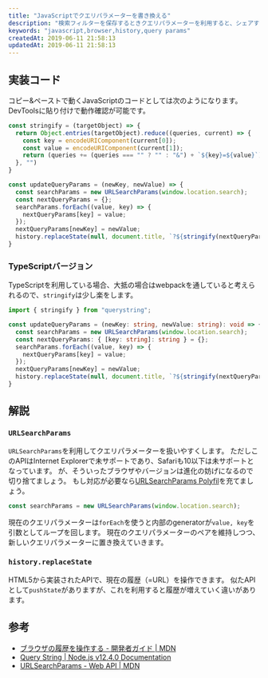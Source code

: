 ```yaml
---
title: "JavaScriptでクエリパラメーターを書き換える"
description: "検索フィルターを保存するときクエリパラメーターを利用すると、シェアするときに状態ごと共有できるため再現性を保つことができます。"
keywords: "javascript,browser,history,query params"
createdAt: 2019-06-11 21:58:13
updatedAt: 2019-06-11 21:58:13
---
```


## 実装コード

コピー&ペーストで動くJavaScriptのコードとしては次のようになります。
DevToolsに貼り付けで動作確認が可能です。

```javascript
const stringify = (targetObject) => {
  return Object.entries(targetObject).reduce((queries, current) => {
    const key = encodeURIComponent(current[0]);
    const value = encodeURIComponent(current[1]);
    return (queries += (queries === "" ? "" : "&") + `${key}=${value}`);
  }, "")
}

const updateQueryParams = (newKey, newValue) => {
  const searchParams = new URLSearchParams(window.location.search);
  const nextQueryParams = {};
  searchParams.forEach((value, key) => {
    nextQueryParams[key] = value;
  });
  nextQueryParams[newKey] = newValue;
  history.replaceState(null, document.title, `?${stringify(nextQueryParams)}`);
}
```

### TypeScriptバージョン

TypeScriptを利用している場合、大抵の場合はwebpackを通していると考えられるので、`stringify`は少し楽をします。

```typescript
import { stringify } from "querystring";

const updateQueryParams = (newKey: string, newValue: string): void => {
  const searchParams = new URLSearchParams(window.location.search);
  const nextQueryParams: { [key: string]: string } = {};
  searchParams.forEach((value, key) => {
    nextQueryParams[key] = value;
  });
  nextQueryParams[newKey] = newValue;
  history.replaceState(null, document.title, `?${stringify(nextQueryParams)}`);
}
```

## 解説

### `URLSearchParams`

`URLSearchParams`を利用してクエリパラメーターを扱いやすくします。
ただしこのAPIはInternet Explorerで未サポートであり、Safariも10以下は未サポートとなっています。
が、そういったブラウザやバージョンは進化の妨げになるので切り捨てましょう。
もし対応が必要なら[URLSearchParams Polyfil](https://www.npmjs.com/package/url-search-params-polyfill)を充てましょう。

```javascript
const searchParams = new URLSearchParams(window.location.search);
```

現在のクエリパラメーターは`forEach`を使うと内部のgeneratorが`value, key`を引数としてループを回します。
現在のクエリパラメーターのペアを維持しつつ、新しいクエリパラメーターに置き換えていきます。

### `history.replaceState`

HTML5から実装されたAPIで、現在の履歴（=URL）を操作できます。
似たAPIとして`pushState`がありますが、これを利用すると履歴が増えていく違いがあります。

## 参考

* [ブラウザの履歴を操作する \- 開発者ガイド \| MDN](https://developer.mozilla.org/ja/docs/Web/Guide/DOM/Manipulating_the_browser_history#replaceState()_%E3%83%A1%E3%82%BD%E3%83%83%E3%83%89)
* [Query String \| Node\.js v12\.4\.0 Documentation](https://nodejs.org/api/querystring.html#querystring_querystring_stringify_obj_sep_eq_options)
* [URLSearchParams \- Web API \| MDN](https://developer.mozilla.org/ja/docs/Web/API/URLSearchParams)
